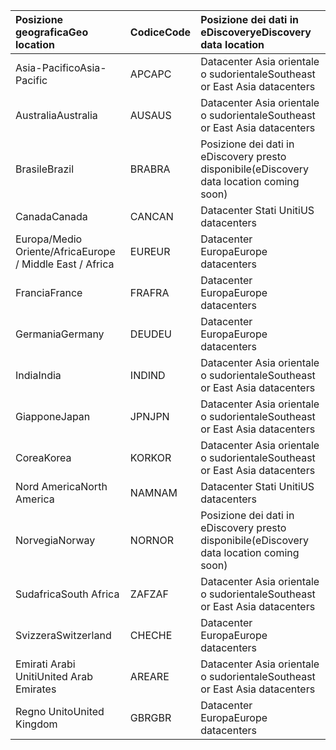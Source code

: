
|  <span data-ttu-id="f04eb-101">Posizione geografica</span><span class="sxs-lookup"><span data-stu-id="f04eb-101">Geo location</span></span>               |  <span data-ttu-id="f04eb-102">Codice</span><span class="sxs-lookup"><span data-stu-id="f04eb-102">Code</span></span>  |  <span data-ttu-id="f04eb-103">Posizione dei dati in eDiscovery</span><span class="sxs-lookup"><span data-stu-id="f04eb-103">eDiscovery data location</span></span>        |
|:----------------------------|:-------|:---------------------------------|
|<span data-ttu-id="f04eb-104">Asia-Pacifico</span><span class="sxs-lookup"><span data-stu-id="f04eb-104">Asia-Pacific</span></span>                 |<span data-ttu-id="f04eb-105">APC</span><span class="sxs-lookup"><span data-stu-id="f04eb-105">APC</span></span>     |<span data-ttu-id="f04eb-106">Datacenter Asia orientale o sudorientale</span><span class="sxs-lookup"><span data-stu-id="f04eb-106">Southeast or East Asia datacenters</span></span>|
|<span data-ttu-id="f04eb-107">Australia</span><span class="sxs-lookup"><span data-stu-id="f04eb-107">Australia</span></span>                    |<span data-ttu-id="f04eb-108">AUS</span><span class="sxs-lookup"><span data-stu-id="f04eb-108">AUS</span></span>     |<span data-ttu-id="f04eb-109">Datacenter Asia orientale o sudorientale</span><span class="sxs-lookup"><span data-stu-id="f04eb-109">Southeast or East Asia datacenters</span></span>|
|<span data-ttu-id="f04eb-110">Brasile</span><span class="sxs-lookup"><span data-stu-id="f04eb-110">Brazil</span></span>                       |<span data-ttu-id="f04eb-111">BRA</span><span class="sxs-lookup"><span data-stu-id="f04eb-111">BRA</span></span>     |<span data-ttu-id="f04eb-112">Posizione dei dati in eDiscovery presto disponibile</span><span class="sxs-lookup"><span data-stu-id="f04eb-112">(eDiscovery data location coming soon)</span></span>|
|<span data-ttu-id="f04eb-113">Canada</span><span class="sxs-lookup"><span data-stu-id="f04eb-113">Canada</span></span>                       |<span data-ttu-id="f04eb-114">CAN</span><span class="sxs-lookup"><span data-stu-id="f04eb-114">CAN</span></span>     |<span data-ttu-id="f04eb-115">Datacenter Stati Uniti</span><span class="sxs-lookup"><span data-stu-id="f04eb-115">US datacenters</span></span>                    |
|<span data-ttu-id="f04eb-116">Europa/Medio Oriente/Africa</span><span class="sxs-lookup"><span data-stu-id="f04eb-116">Europe / Middle East / Africa</span></span>|<span data-ttu-id="f04eb-117">EUR</span><span class="sxs-lookup"><span data-stu-id="f04eb-117">EUR</span></span>     |<span data-ttu-id="f04eb-118">Datacenter Europa</span><span class="sxs-lookup"><span data-stu-id="f04eb-118">Europe datacenters</span></span>                |
|<span data-ttu-id="f04eb-119">Francia</span><span class="sxs-lookup"><span data-stu-id="f04eb-119">France</span></span>                       |<span data-ttu-id="f04eb-120">FRA</span><span class="sxs-lookup"><span data-stu-id="f04eb-120">FRA</span></span>     |<span data-ttu-id="f04eb-121">Datacenter Europa</span><span class="sxs-lookup"><span data-stu-id="f04eb-121">Europe datacenters</span></span>                |
|<span data-ttu-id="f04eb-122">Germania</span><span class="sxs-lookup"><span data-stu-id="f04eb-122">Germany</span></span>                      |<span data-ttu-id="f04eb-123">DEU</span><span class="sxs-lookup"><span data-stu-id="f04eb-123">DEU</span></span>     |<span data-ttu-id="f04eb-124">Datacenter Europa</span><span class="sxs-lookup"><span data-stu-id="f04eb-124">Europe datacenters</span></span>                |
|<span data-ttu-id="f04eb-125">India</span><span class="sxs-lookup"><span data-stu-id="f04eb-125">India</span></span>                        |<span data-ttu-id="f04eb-126">IND</span><span class="sxs-lookup"><span data-stu-id="f04eb-126">IND</span></span>     |<span data-ttu-id="f04eb-127">Datacenter Asia orientale o sudorientale</span><span class="sxs-lookup"><span data-stu-id="f04eb-127">Southeast or East Asia datacenters</span></span>|
|<span data-ttu-id="f04eb-128">Giappone</span><span class="sxs-lookup"><span data-stu-id="f04eb-128">Japan</span></span>                        |<span data-ttu-id="f04eb-129">JPN</span><span class="sxs-lookup"><span data-stu-id="f04eb-129">JPN</span></span>     |<span data-ttu-id="f04eb-130">Datacenter Asia orientale o sudorientale</span><span class="sxs-lookup"><span data-stu-id="f04eb-130">Southeast or East Asia datacenters</span></span>|
|<span data-ttu-id="f04eb-131">Corea</span><span class="sxs-lookup"><span data-stu-id="f04eb-131">Korea</span></span>                        |<span data-ttu-id="f04eb-132">KOR</span><span class="sxs-lookup"><span data-stu-id="f04eb-132">KOR</span></span>     |<span data-ttu-id="f04eb-133">Datacenter Asia orientale o sudorientale</span><span class="sxs-lookup"><span data-stu-id="f04eb-133">Southeast or East Asia datacenters</span></span>|
|<span data-ttu-id="f04eb-134">Nord America</span><span class="sxs-lookup"><span data-stu-id="f04eb-134">North America</span></span>                |<span data-ttu-id="f04eb-135">NAM</span><span class="sxs-lookup"><span data-stu-id="f04eb-135">NAM</span></span>     |<span data-ttu-id="f04eb-136">Datacenter Stati Uniti</span><span class="sxs-lookup"><span data-stu-id="f04eb-136">US datacenters</span></span>                    |
|<span data-ttu-id="f04eb-137">Norvegia</span><span class="sxs-lookup"><span data-stu-id="f04eb-137">Norway</span></span>                       |<span data-ttu-id="f04eb-138">NOR</span><span class="sxs-lookup"><span data-stu-id="f04eb-138">NOR</span></span>     |<span data-ttu-id="f04eb-139">Posizione dei dati in eDiscovery presto disponibile</span><span class="sxs-lookup"><span data-stu-id="f04eb-139">(eDiscovery data location coming soon)</span></span>|
|<span data-ttu-id="f04eb-140">Sudafrica</span><span class="sxs-lookup"><span data-stu-id="f04eb-140">South Africa</span></span>                 |<span data-ttu-id="f04eb-141">ZAF</span><span class="sxs-lookup"><span data-stu-id="f04eb-141">ZAF</span></span>     |<span data-ttu-id="f04eb-142">Datacenter Asia orientale o sudorientale</span><span class="sxs-lookup"><span data-stu-id="f04eb-142">Southeast or East Asia datacenters</span></span>|
|<span data-ttu-id="f04eb-143">Svizzera</span><span class="sxs-lookup"><span data-stu-id="f04eb-143">Switzerland</span></span>                  |<span data-ttu-id="f04eb-144">CHE</span><span class="sxs-lookup"><span data-stu-id="f04eb-144">CHE</span></span>     |<span data-ttu-id="f04eb-145">Datacenter Europa</span><span class="sxs-lookup"><span data-stu-id="f04eb-145">Europe datacenters</span></span>                |
|<span data-ttu-id="f04eb-146">Emirati Arabi Uniti</span><span class="sxs-lookup"><span data-stu-id="f04eb-146">United Arab Emirates</span></span>         |<span data-ttu-id="f04eb-147">ARE</span><span class="sxs-lookup"><span data-stu-id="f04eb-147">ARE</span></span>     |<span data-ttu-id="f04eb-148">Datacenter Asia orientale o sudorientale</span><span class="sxs-lookup"><span data-stu-id="f04eb-148">Southeast or East Asia datacenters</span></span>|
|<span data-ttu-id="f04eb-149">Regno Unito</span><span class="sxs-lookup"><span data-stu-id="f04eb-149">United Kingdom</span></span>               |<span data-ttu-id="f04eb-150">GBR</span><span class="sxs-lookup"><span data-stu-id="f04eb-150">GBR</span></span>     |<span data-ttu-id="f04eb-151">Datacenter Europa</span><span class="sxs-lookup"><span data-stu-id="f04eb-151">Europe datacenters</span></span>                |

